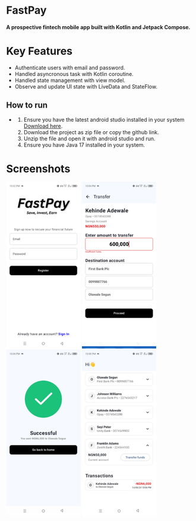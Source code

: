 # FastPay
#### A prospective fintech mobile app built with Kotlin and Jetpack Compose.

# Key Features
* Authenticate users with email and password.
* Handled asyncronous task with Kotlin coroutine.
* Handled state management with view model.
* Observe and update UI state with LiveData and StateFlow.

## How to run
* 1. Ensure you have the latest android studio installed in your system [Download here](https://developer.android.com/studio).
  2. Download the project as zip file or copy the github link.
  3. Unzip the file and open it with android studio and run.
  4. Ensure you have Java 17 installed in your system.

# Screenshots
  <img src = "https://github.com/austinevick/FastPay/blob/main/app/src/screenshots/Screenshot_20240614-220239.jpg" width ="200"/>

  <img src = "https://github.com/austinevick/FastPay/blob/main/app/src/screenshots/Screenshot_20240614-220628.jpg" width = "200"/>

  <img src = "https://github.com/austinevick/FastPay/blob/main/app/src/screenshots/Screenshot_20240614-220658.jpg" width = "200"/>

  <img src = "https://github.com/austinevick/FastPay/blob/main/app/src/screenshots/Screenshot_20240614-220803.jpg" width = "200"/>

